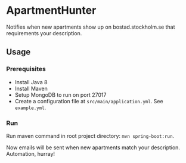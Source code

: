 # ApartmentHunter

Notifies when new apartments show up on bostad.stockholm.se that requirements your description.

## Usage

### Prerequisites

* Install Java 8
* Install Maven
* Setup MongoDB to run on port 27017
* Create a configuration file at `src/main/application.yml`. See `example.yml`.

### Run

Run maven command in root project directory: `mvn spring-boot:run`.

Now emails will be sent when new apartments match your description. Automation, hurray!
